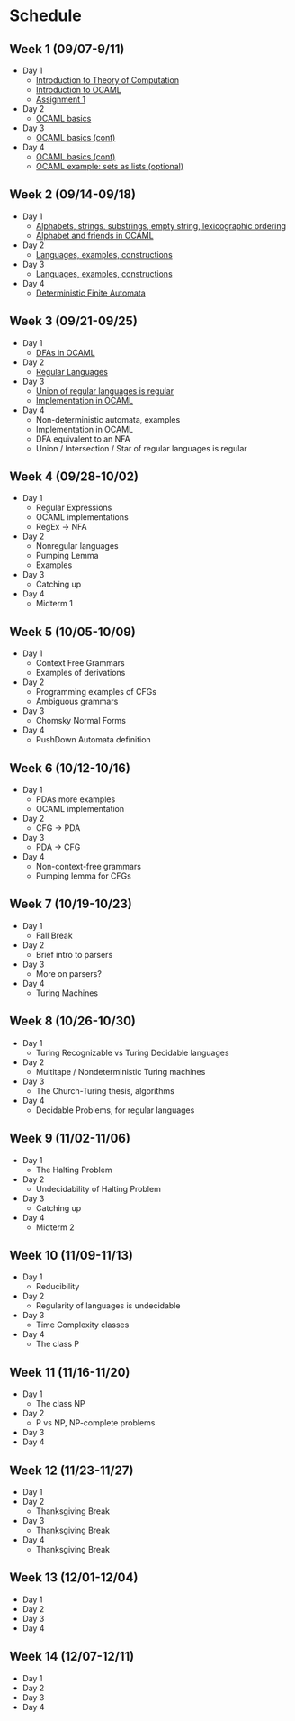 # Schedule

## Week 1 (09/07-9/11)

- Day 1
    - [Introduction to Theory of Computation](notes/theory_intro.md)
    - [Introduction to OCAML](notes/ocaml_intro.md)
    - [Assignment 1](assignments/1.md)
- Day 2
    - [OCAML basics](notes/ocaml_basics.md)
- Day 3
    - [OCAML basics (cont)](notes/ocaml_basics.md)
- Day 4
    - [OCAML basics (cont)](notes/ocaml_basics.md)
    - [OCAML example: sets as lists (optional)](notes/ocaml_sets.md)

## Week  2 (09/14-09/18)

- Day 1
    - [Alphabets, strings, substrings, empty string, lexicographic ordering](notes/alphabet.md)
    - [Alphabet and friends in OCAML](notes/ocaml_alphabet.md)
- Day 2
    - [Languages, examples, constructions](notes/languages.md)
- Day 3
    - [Languages, examples, constructions](notes/languages.md)
- Day 4
    - [Deterministic Finite Automata](notes/fin_aut_dfa.md)

## Week  3 (09/21-09/25)

- Day 1
    - [DFAs in OCAML](notes/ocaml_dfa.md)
- Day 2
    - [Regular Languages](notes/fin_aut_dfa.md)
- Day 3
    - [Union of regular languages is regular](notes/fin_aut_dfa.md)
    - [Implementation in OCAML](notes/ocaml_dfa.md)
- Day 4
    - Non-deterministic automata, examples
    - Implementation in OCAML
    - DFA equivalent to an NFA
    - Union / Intersection / Star of regular languages is regular

## Week  4 (09/28-10/02)

- Day 1
    - Regular Expressions
    - OCAML implementations
    - RegEx -> NFA
- Day 2
    - Nonregular languages
    - Pumping Lemma
    - Examples
- Day 3
    - Catching up
- Day 4
    - Midterm 1

## Week  5 (10/05-10/09)

- Day 1
    - Context Free Grammars
    - Examples of derivations
- Day 2
    - Programming examples of CFGs
    - Ambiguous grammars
- Day 3
    - Chomsky Normal Forms
- Day 4
    - PushDown Automata definition

## Week  6 (10/12-10/16)

- Day 1
    - PDAs more examples
    - OCAML implementation
- Day 2
    - CFG -> PDA
- Day 3
    - PDA -> CFG
- Day 4
    - Non-context-free grammars
    - Pumping lemma for CFGs

## Week  7 (10/19-10/23)

- Day 1
    - Fall Break
- Day 2
    - Brief intro to parsers
- Day 3
    - More on parsers?
- Day 4
    - Turing Machines

## Week  8 (10/26-10/30)

- Day 1
    - Turing Recognizable vs Turing Decidable languages
- Day 2
    - Multitape / Nondeterministic Turing machines
- Day 3
    - The Church-Turing thesis, algorithms
- Day 4
    - Decidable Problems, for regular languages

## Week  9 (11/02-11/06)

- Day 1
    - The Halting Problem
- Day 2
    - Undecidability of Halting Problem
- Day 3
    - Catching up
- Day 4
    - Midterm 2

## Week 10 (11/09-11/13)

- Day 1
    - Reducibility
- Day 2
    - Regularity of languages is undecidable
- Day 3
    - Time Complexity classes
- Day 4
    - The class P

## Week 11 (11/16-11/20)

- Day 1
    - The class NP
- Day 2
    - P vs NP, NP-complete problems
- Day 3
- Day 4

## Week 12 (11/23-11/27)

- Day 1
- Day 2
    - Thanksgiving Break
- Day 3
    - Thanksgiving Break
- Day 4
    - Thanksgiving Break

## Week 13 (12/01-12/04)

- Day 1
- Day 2
- Day 3
- Day 4

## Week 14 (12/07-12/11)

- Day 1
- Day 2
- Day 3
- Day 4


